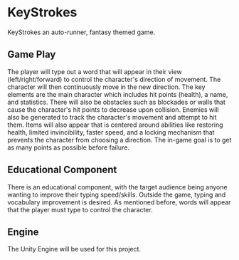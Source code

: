# KeyStrokes
KeyStrokes an auto-runner, fantasy themed game. 

## Game Play
The player will type out a word that will appear in their view (left/right/forward) to control the character's direction of movement. The character will then continuously move in the new direction. The key elements are the main character which includes hit points (health), a name, and statistics. There will also be obstacles such as blockades or walls that cause the character's hit points to decrease upon collision. Enemies will also be generated to track the character's movement and attempt to hit them. Items will also appear that is centered around abilities like restoring health, limited invincibility, faster speed, and a locking mechanism that prevents the character from choosing a direction. The in-game goal is to get as many points as possible before failure.  

## Educational Component 
There is an educational component, with the target audience being anyone wanting to improve their typing speed/skills. Outside the game, typing and vocabulary improvement is desired. As mentioned before, words will appear that the player must type to control the character. 

## Engine
The Unity Engine will be used for this project.
